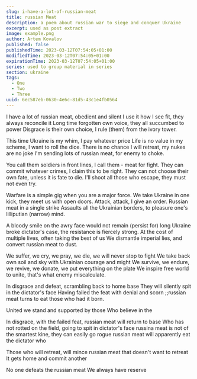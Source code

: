 ```yaml
---
slug: i-have-a-lot-of-russian-meat
title: russian Meat
description: a poem about russian war to siege and conquer Ukraine
excerpt: used as post extract
image: example.png
author: Artem Kovalov
published: false
publishedTime: 2023-03-12T07:54:05+01:00
modifiedTime: 2023-03-12T07:54:05+01:00
expirationTime: 2023-03-12T07:54:05+01:00
series: used to group material in series
section: ukraine
tags:
  - One
  - Two
  - Three
uuid: 6ec587eb-0630-4e6c-81d5-43c1e4fb0564
---
```


I have a lot of russian meat, obedient and silent
I use it how I see fit, they always reconcile it
Long time forgotten own voice, they all succumbed to power
Disgrace is their own choice, I rule (them) from the ivory tower.

This time Ukraine is my whim, I pay whatever price
Life is no value in my scheme, I want to roll the dice.
There is no chance I will retreat, my nukes are no joke
I'm sending lots of russian meat, for enemy to choke.

You call them soldiers in front lines, I call them - meat for fight.
They can commit whatever crimes, I claim this to be right.
They can not choose their own fate, unless it is fate to die.
I'll shoot all those who escape, they must not even try.

Warfare is a simple gig when you are a major force.
We take Ukraine in one kick, they meet us with open doors.
Attack, attack, I give an order. Russian meat in a single strike
Assaults all the Ukrainian borders, to pleasure one's lilliputian (narrow) mind.

A bloody smile on the awry face would not remain (persist for) long
Ukraine broke dictator's case, the resistance is fiercely strong.
At the cost of multiple lives, often taking the best of us
We dismantle imperial lies, and convert russian meat to dust.

We suffer, we cry, we pray, we die, we will never stop to fight
We take back own soil and sky with Ukrainian courage and might
We survive, we endure, we revive, we donate, we put everything on the plate
We inspire free world to unite, that's what enemy miscalculate.

In disgrace and defeat, scrambling back to home base
They will silently spit in the dictator's face
Having failed the feat with denial and scorn
;;russian meat turns to eat those who had it born.

United we stand and supported by those
Who believe in the

In disgrace, with the failed feat, russian meat will return to base
Who has not rotted on the field, going to spit in dictator's face
russina meat is not of the smartest kine, they can easily go rogue
russian meat will apparently eat the dictator who

Those who will retreat,
will mince russian meat that doesn't want to retreat
It gets home and commit another

No one defeats the russian meat
We always have reserve
